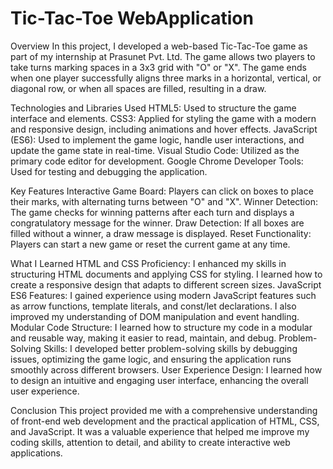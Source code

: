 # Tic-Tac-Toe WebApplication
Overview
In this project, I developed a web-based Tic-Tac-Toe game as part of my internship at Prasunet Pvt. Ltd. The game allows two players to take turns marking spaces in a 3x3 grid with "O" or "X". The game ends when one player successfully aligns three marks in a horizontal, vertical, or diagonal row, or when all spaces are filled, resulting in a draw.

Technologies and Libraries Used
HTML5: Used to structure the game interface and elements.
CSS3: Applied for styling the game with a modern and responsive design, including animations and hover effects.
JavaScript (ES6): Used to implement the game logic, handle user interactions, and update the game state in real-time.
Visual Studio Code: Utilized as the primary code editor for development.
Google Chrome Developer Tools: Used for testing and debugging the application.

Key Features
Interactive Game Board: Players can click on boxes to place their marks, with alternating turns between "O" and "X".
Winner Detection: The game checks for winning patterns after each turn and displays a congratulatory message for the winner.
Draw Detection: If all boxes are filled without a winner, a draw message is displayed.
Reset Functionality: Players can start a new game or reset the current game at any time.

What I Learned
HTML and CSS Proficiency: I enhanced my skills in structuring HTML documents and applying CSS for styling. I learned how to create a responsive design that adapts to different screen sizes.
JavaScript ES6 Features: I gained experience using modern JavaScript features such as arrow functions, template literals, and const/let declarations. I also improved my understanding of DOM manipulation and event handling.
Modular Code Structure: I learned how to structure my code in a modular and reusable way, making it easier to read, maintain, and debug.
Problem-Solving Skills: I developed better problem-solving skills by debugging issues, optimizing the game logic, and ensuring the application runs smoothly across different browsers.
User Experience Design: I learned how to design an intuitive and engaging user interface, enhancing the overall user experience.

Conclusion
This project provided me with a comprehensive understanding of front-end web development and the practical application of HTML, CSS, and JavaScript. It was a valuable experience that helped me improve my coding skills, attention to detail, and ability to create interactive web applications.
